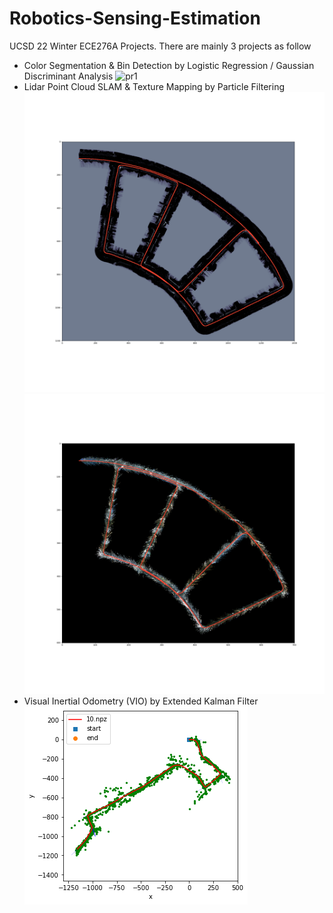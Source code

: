 # Robotics-Sensing-Estimation
UCSD 22 Winter ECE276A Projects. There are mainly 3 projects as follow

- Color Segmentation & Bin Detection by Logistic Regression / Gaussian Discriminant Analysis
  ![pr1](./imgs/pr1.png)
- Lidar Point Cloud SLAM & Texture Mapping by Particle Filtering
  ![pr2](./imgs/pr2_slam.png)![pr2](./imgs/pr2_texture.png)
- Visual Inertial Odometry (VIO) by Extended Kalman Filter
  ![pr3](./imgs/pr3.png)